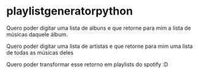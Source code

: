 # playlistgeneratorpython


Quero poder digitar uma lista de albuns e que retorne para mim a lista de músicas daquele álbum.

Quero poder digitar uma lista de artistas e que retorne para mim uma lista de todas as músicas deles

Quero poder transformar esse retorno em playlists do spotify :D
